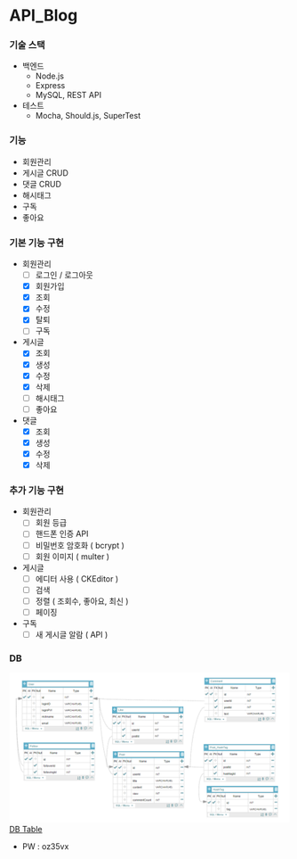 # API_Blog

### 기술 스택
- 백엔드
  - Node.js
  - Express
  - MySQL, REST API
- 테스트 
  - Mocha, Should.js, SuperTest

### 기능
- 회원관리
- 게시글 CRUD
- 댓글 CRUD
- 해시태그
- 구독
- 좋아요

### 기본 기능 구현
- 회원관리
    - [ ] 로그인 / 로그아웃
    - [x] 회원가입
    - [x] 조회
    - [x] 수정
    - [x] 탈퇴
    - [ ] 구독
- 게시글
    - [x] 조회
    - [x] 생성
    - [x] 수정
    - [x] 삭제
    - [ ] 해시태그
    - [ ] 좋아요
- 댓글
    - [x] 조회
    - [x] 생성
    - [x] 수정
    - [x] 삭제

### 추가 기능 구현
- 회원관리
    - [ ] 회원 등급
    - [ ] 핸드폰 인증 API
    - [ ] 비밀번호 암호화 ( bcrypt )
    - [ ] 회원 이미지 ( multer )
- 게시글
    - [ ] 에디터 사용 ( CKEditor )
    - [ ] 검색
    - [ ] 정렬 ( 조회수, 좋아요, 최신 )
    - [ ] 페이징
- 구독
    - [ ] 새 게시글 알람 ( API )

### DB
![DB](image/DB.png)
[DB Table](https://aquerytool.com/aquerymain/index/?rurl=92fd13a3-cdd7-4beb-881e-4413e9aeda33)
- PW : oz35vx 
